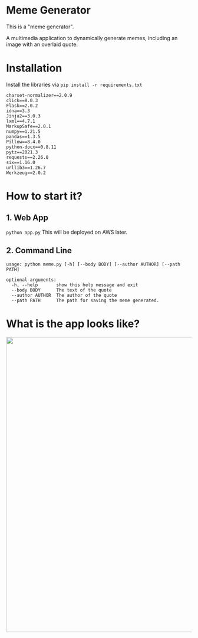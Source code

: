 # Meme Generator

This is a "meme generator".

A multimedia application to dynamically generate memes, including an image with an overlaid quote. 
# Installation

Install the libraries via ```pip install -r requirements.txt```

```
charset-normalizer==2.0.9
click==8.0.3
Flask==2.0.2
idna==3.3
Jinja2==3.0.3
lxml==4.7.1
MarkupSafe==2.0.1
numpy==1.21.5
pandas==1.3.5
Pillow==8.4.0
python-docx==0.8.11
pytz==2021.3
requests==2.26.0
six==1.16.0
urllib3==1.26.7
Werkzeug==2.0.2

```

# How to start it?
## 1. Web App
```python app.py```
This will be deployed on AWS later.

## 2. Command Line
```
usage: python meme.py [-h] [--body BODY] [--author AUTHOR] [--path PATH]

optional arguments:
  -h, --help       show this help message and exit
  --body BODY      The text of the quote
  --author AUTHOR  The author of the quote
  --path PATH      The path for saving the meme generated.
```

# What is the app looks like?
<img src="https://github.com/AlexSiXiong/udacity_intermediate_python_nanodegree2/blob/main/dog_demo.gif" width="800" height="800">
